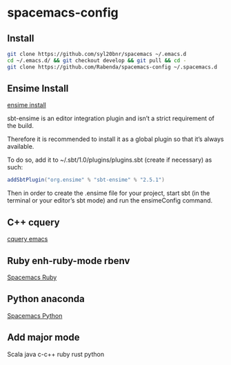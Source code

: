 # spacemacs-config

## Install

```bash
git clone https://github.com/syl20bnr/spacemacs ~/.emacs.d
cd ~/.emacs.d/ && git checkout develop && git pull && cd -
git clone https://github.com/Rabenda/spacemacs-config ~/.spacemacs.d
```
## Ensime Install
[ensime install](http://ensime.github.io/build_tools/sbt/#install)

sbt-ensime is an editor integration plugin and isn’t a strict requirement of the build.

Therefore it is recommended to install it as a global plugin so that it’s always available.

To do so, add it to ~/.sbt/1.0/plugins/plugins.sbt (create if necessary) as such:

```scala
addSbtPlugin("org.ensime" % "sbt-ensime" % "2.5.1")
```

Then in order to create the .ensime file for your project, start sbt (in the terminal or your editor’s sbt mode) and run the ensimeConfig command.

## C++ cquery
[cquery emacs](https://github.com/cquery-project/cquery/wiki/Emacs)

## Ruby enh-ruby-mode rbenv
[Spacemacs Ruby](https://github.com/syl20bnr/spacemacs/tree/develop/layers/+lang/ruby)

## Python anaconda
[Spacemacs Python](https://github.com/syl20bnr/spacemacs/tree/develop/layers/+lang/python)

## Add major mode

Scala java c-c++ ruby rust python

